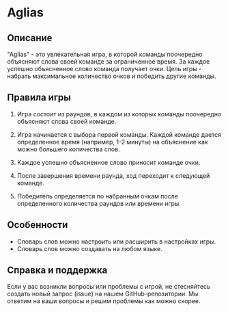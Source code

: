 # Aglias

## Описание

"Aglias" - это увлекательная игра, в которой команды поочередно объясняют слова своей команде за ограниченное время. За каждое успешно объясненное слово команда получает очки. Цель игры - набрать максимальное количество очков и победить другие команды.

## Правила игры

1. Игра состоит из раундов, в каждом из которых команды поочередно объясняют слова своей команде.

2. Игра начинается с выбора первой команды. Каждой команде дается определенное время (например, 1-2 минуты) на объяснение как можно большего количества слов.

3. Каждое успешно объясненное слово приносит команде очки.

4. После завершения времени раунда, ход переходит к следующей команде.

5. Победитель определяется по набранным очкам после определенного количества раундов или времени игры.

## Особенности

- Словарь слов можно настроить или расширить в настройках игры.
- Словарь слов можно создавать на любом языке. 

## Справка и поддержка

Если у вас возникли вопросы или проблемы с игрой, не стесняйтесь создать новый запрос (issue) на нашем GitHub-репозитории. Мы ответим на ваши вопросы и решим проблемы как можно скорее.

